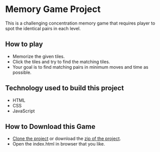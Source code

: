 # Memory Game Project

This is a challenging concentration memory game that requires player
to spot the identical pairs in each level.

## How to play

- Memorize the given tiles.
- Click the tiles and try to find the matching tiles.
- Your goal is to find matching pairs in minimum moves and time as possible.


## Technology used to build this project

- HTML
- CSS
- JavaScript

## How to Download this Game

- [Clone the project](https://github.com/merakhi/MemoryGameProject.git) or download the [zip of the project](https://github.com/merakhi/MemoryGameProject/archive/master.zip).
- Open the index.html in browser that you like.
